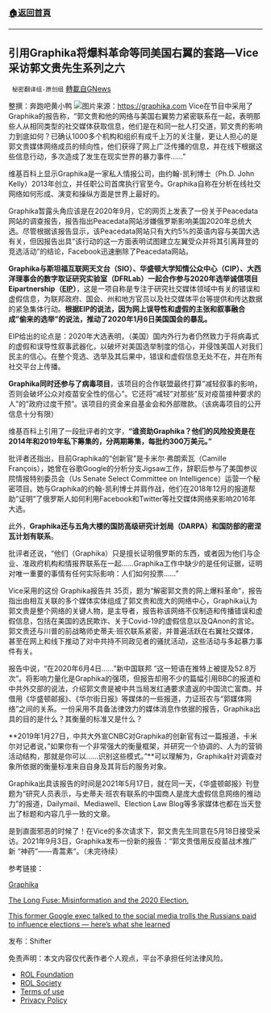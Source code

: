 ###  [:house:返回首頁](https://github.com/ourhimalayas/txt)
---


## 引用Graphika将爆料革命等同美国右翼的套路—Vice采访郭文贵先生系列之六
` 秘密翻译组-原创组` [轉載自GNews](https://gnews.org/zh-hans/1843770/)

整撰：奔跑吧黄小鸭
![](https://assets.gnews.org/wp-content/uploads/2022/01/Picture1-4.png)图片来源：https://graphika.com
Vice在节目中采用了Graphika的报告称，“郭文贵和他的网络与美国右翼势力紧密联系在一起，表明那些人从相同类型的社交媒体获取信息，他们是在和同一批人打交道，郭文贵的影响力到底如何？已确认1000多个机构和组织有成千上万的关注量，更让人担心的是郭文贵媒体网络成员的倾向性，他们获得了网上广泛传播的信息，并在线下根据这些信息行动，多次造成了发生在现实世界的暴力事件……”

维基百科上显示Graphika是一家私人情报公司，由约翰-凯利博士（Ph.D. John Kelly）2013年创立，并任职公司首席执行官至今。Graphika自称在分析在线社交网络如何形成、演变和操纵方面是世界上最好的。

Graphika暂露头角应该是在2020年9月，它的网页上发表了一份关于Peacedata网站的调查报告，报告指出Peacedata网站涉嫌俄罗斯影响美国2020年总统大选。尽管根据该报告显示，该Peacedata网站只有大约5%的英语内容与美国大选有关，但因报告出具”该行动的这一方面表明试图建立左翼受众并将其引离拜登的竞选活动”的结论，Facebook迅速删除了Peacedata网站。

**Graphika与斯坦福互联网天文台（SIO）、华盛顿大学知情公众中心（CIP）、大西洋理事会的数字取证研究实验室（DFRLab）一起合作参与2020年选举诚信项目Eipartnership（**[**EIP**](https://www.eipartnership.net/)**）**，这是一项自称是专注于研究社交媒体领域中有关的错误和虚假信息，为联邦政府、国会、州和地方官员以及社交媒体平台等提供和传达数据的紧急集体行动。**根据EIP的说法，因为网上误导性和虚假的主张和叙事融合成”偷来的选举”的说法，推动了2020年1月6日美国国会的暴乱。**

EIP给出的论点是：2020年大选表明，（美国）国内外行为者仍然致力于将病毒式的虚假和误导性叙事武器化，以破坏对美国选举制度的信心，并侵蚀美国人对我们民主的信心。在整个竞选、选举及其后果中，错误和虚假信息无处不在，并在所有社交平台上传播。

**Graphika同时还参与了病毒项目**，该项目的合作联盟最终打算”减轻叙事的影响，否则会破坏公众对疫苗安全性的信心”。它还将”减轻”对那些”反对疫苗接种要求的人”的”政府过度干预”。该项目的资金来自基金会和外部赠款。（该病毒项目的公开信息十分有限）

维基百科上引用了一段批评者的文字，**“谁资助Graphika？他们的风险投资是在2014年和2019年私下筹集的，分两期筹集，每批约300万美元。”**

批评者还指出，目前Graphika的“创新官”是卡米尔·弗朗索瓦（Camille François），她曾在谷歌Google的分析分支Jigsaw工作，辞职后参与了美国参议院情报特别委员会（Us Senate Select Committee on Intelligence）运营一个秘密项目。她与Graphika的约翰-凯利博士并肩作战，他们在2018年12月的报道帮助”证明”了俄罗斯人如何利用Facebook和Twitter等社交媒体网络来影响2016年大选。

此外，**Graphika还与五角大楼的国防高级研究计划局（DARPA）和国防部的密涅瓦计划有联系**。

批评者还说，“他们（Graphika）只是擅长证明俄罗斯的东西，或者因为他们与企业、准政府机构和情报界联系在一起……Graphika工作中缺少的是任何证据，证明对唯一重要的事情有任何实际影响：人们如何投票……”

Vice采用的这份 Graphika报告共 35页，题为“解密郭文贵的网上爆料革命”，报告指出由相互关联的多个媒体实体组成了郭文贵和庞大的网络中心，Graphika认为郭文贵是整个网络的关键人物，是主导者，报告称该网络不仅制造和传播错误和虚假信息，包括在美国的选民欺诈、关于Covid-19的虚假信息以及QAnon的言论。郭文贵还与川普的前战略师史蒂夫·班农联系紧密，并普遍活跃在右翼社交媒体，甚至在网上和线下推动了对中共持不同政见者的骚扰活动，这些活动与多起暴力事件有关。

报告中说，“在2020年6月4日……”新中国联邦 “这一短语在推特上被提及52.8万次”。将影响力量化是Graphika的强项，但报告却用不少的篇幅引用BBC的报道和中共外交部的说法，介绍郭文贵是被中共当局发红通要求遣返的中国流亡富商。并借用《华盛顿邮报》、《华尔街日报》等媒体的一些报道，力证班农与“郭媒体网络”之间的关系。一份采用不具备法律效力的媒体消息作依据的报告，Graphika出具的目的是什么？其衡量的标准又是什么？

**2019年1月27日，中共大外宣CNBC对Graphika的创新官有过一篇报道，卡米尔对记者说，”如果你有一个非常强大的衡量框架，并研究一个协调的、人为的营销活动结构，那就是你可以……识别这些模式。”**可以理解为，Graphika针对调查对象所依据的衡量标准来自自身及其背后的服务对象。

Graphika出具该报告的时间是2021年5月17日，就在同一天，《华盛顿邮报》刊登题为“研究人员表示，与史蒂夫·班农有联系的中国商人是庞大虚假信息网络的推动力”的报道，Dailymail、Mediawell、Election Law Blog等多家媒体也都在当天登出了标题和内容几乎一致的文章。

是到直面邪恶的时候了！在Vice的多次请求下，郭文贵先生同意在5月18日接受采访。2021年9月3日，Graphika发布一份新的报告：“郭文贵借用反疫苗战术推广新 “神药”——青蒿素“。（未完待续）

参考链接：

[Graphika](https://wikispooks.com/wiki/Graphika)

[The Long Fuse: Misinformation and the 2020 Election.](https://www.eipartnership.net/)

[This former Google exec talked to the social media trolls the Russians paid to influence elections — here’s what she learned](https://www.cnbc.com/2019/01/27/ex-google-exec-camille-francois-russian-trolls.html)

发布：Shifter

 

免责声明：本文内容仅代表作者个人观点，平台不承担任何法律风险。

- [ROL Foundation](https://rolfoundation.org/)
- [ROL Society](https://rolsociety.org/)
- [Terms of use](https://gnews.org/terms-of-use-3/)
- [Privacy Policy](https://gnews.org/privacy-policy/)
